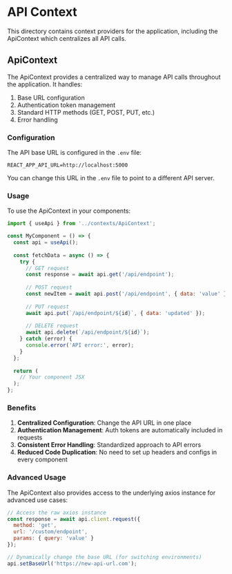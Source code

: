 # API Context

This directory contains context providers for the application, including the ApiContext which centralizes all API calls.

## ApiContext

The ApiContext provides a centralized way to manage API calls throughout the application. It handles:

1. Base URL configuration
2. Authentication token management
3. Standard HTTP methods (GET, POST, PUT, etc.)
4. Error handling

### Configuration

The API base URL is configured in the `.env` file:

```
REACT_APP_API_URL=http://localhost:5000
```

You can change this URL in the `.env` file to point to a different API server.

### Usage

To use the ApiContext in your components:

```jsx
import { useApi } from '../contexts/ApiContext';

const MyComponent = () => {
  const api = useApi();
  
  const fetchData = async () => {
    try {
      // GET request
      const response = await api.get('/api/endpoint');
      
      // POST request
      const newItem = await api.post('/api/endpoint', { data: 'value' });
      
      // PUT request
      await api.put(`/api/endpoint/${id}`, { data: 'updated' });
      
      // DELETE request
      await api.delete(`/api/endpoint/${id}`);
    } catch (error) {
      console.error('API error:', error);
    }
  };
  
  return (
    // Your component JSX
  );
};
```

### Benefits

1. **Centralized Configuration**: Change the API URL in one place
2. **Authentication Management**: Auth tokens are automatically included in requests
3. **Consistent Error Handling**: Standardized approach to API errors
4. **Reduced Code Duplication**: No need to set up headers and configs in every component

### Advanced Usage

The ApiContext also provides access to the underlying axios instance for advanced use cases:

```jsx
// Access the raw axios instance
const response = await api.client.request({
  method: 'get',
  url: '/custom/endpoint',
  params: { query: 'value' }
});

// Dynamically change the base URL (for switching environments)
api.setBaseUrl('https://new-api-url.com');
``` 